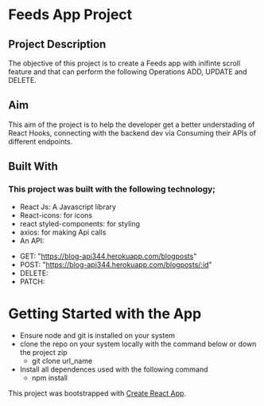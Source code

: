 # Feeds App Project

## Project Description
The objective of this project is to create a Feeds app with inifinte scroll feature and that can perform the following Operations ADD, UPDATE and DELETE.

## Aim
This aim of the project is to help the developer get a better understading of React Hooks, connecting with the backend dev via Consuming their APIs of different endpoints.

## Built With
### This project was built with the following technology;
 * React Js: A Javascript library
 * React-icons: for icons
 * react styled-components: for styling 
 * axios: for making Api calls
 * An API: 
  - GET: "https://blog-api344.herokuapp.com/blogposts" 
  - POST: "https://blog-api344.herokuapp.com/blogposts/:id" 
  - DELETE:
  - PATCH:


# Getting Started with the App

* Ensure node and git is installed on your system
* clone the repo on your system locally with the command below or down the project zip
  - git clone url_name
* Install all dependences used with the following command
  - npm install


This project was bootstrapped with [Create React App](https://github.com/facebook/create-react-app).


